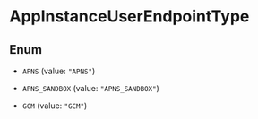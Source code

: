 

# AppInstanceUserEndpointType

## Enum


* `APNS` (value: `"APNS"`)

* `APNS_SANDBOX` (value: `"APNS_SANDBOX"`)

* `GCM` (value: `"GCM"`)



